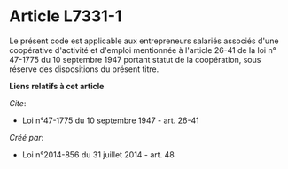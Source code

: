 # Article L7331-1

Le présent code est applicable aux entrepreneurs salariés associés d'une coopérative d'activité et d'emploi mentionnée à
l'article 26-41 de la loi n° 47-1775 du 10 septembre 1947 portant statut de la coopération, sous réserve des dispositions du
présent titre.

**Liens relatifs à cet article**

_Cite_:

  - Loi n°47-1775 du 10 septembre 1947 - art. 26-41

_Créé par_:

  - Loi n°2014-856 du 31 juillet 2014 - art. 48
